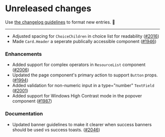 # Unreleased changes

Use [the changelog guidelines](https://git.io/polaris-changelog-guidelines) to format new entries. 💜

---

- Adjusted spacing for `ChoiceChildren` in choice list for readability ([#2016](https://github.com/Shopify/polaris-react/pull/2016))
- Made `Card.Header` a seperate publically accessible component ([#1946](https://github.com/Shopify/polaris-react/pull/1946))

### Enhancements

- Added support for complex operators in `ResourceList` component ([#2006](https://github.com/Shopify/polaris-react/pull/2006))
- Updated the page component's primary action to support `Button` props. ([#1994](https://github.com/Shopify/polaris-react/pull/1994))
- Added validation for non-numeric input in a type="number" `TextField` ([#2001](https://github.com/Shopify/polaris-react/pull/2001))
- Added support for Windows High Contrast mode in the popover component ([#1987](https://github.com/Shopify/polaris-react/pull/1987))

### Documentation

- Updated banner guidelines to make it clearer when success banners should be used vs success toasts. ([#2046](https://github.com/Shopify/polaris-react/pull/2046))
